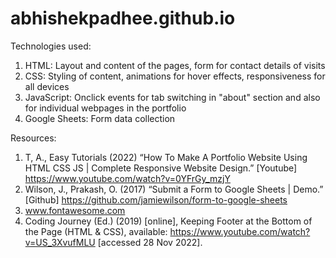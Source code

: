 # abhishekpadhee.github.io

Technologies used:
1) HTML: Layout and content of the pages, form for contact details of visits
2) CSS: Styling of content, animations for hover effects, responsiveness for all devices
3) JavaScript: Onclick events for tab switching in "about" section and also for individual webpages in the portfolio
4) Google Sheets: Form data collection

Resources:
1) T, A., Easy Tutorials (2022) “How To Make A Portfolio Website Using HTML CSS JS | Complete Responsive Website Design.” [Youtube] https://www.youtube.com/watch?v=0YFrGy_mzjY
2) Wilson, J., Prakash, O. (2017) “Submit a Form to Google Sheets | Demo.”  [Github] https://github.com/jamiewilson/form-to-google-sheets
3) www.fontawesome.com
4) Coding Journey (Ed.) (2019) [online], Keeping Footer at the Bottom of the Page (HTML &amp; CSS), available: https://www.youtube.com/watch?v=US_3XvufMLU [accessed 28 Nov 2022]. 
